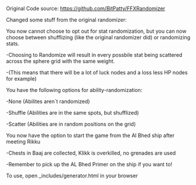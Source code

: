 Original Code source: https://github.com/BitPatty/FFXRandomizer

Changed some stuff from the original randomizer:

You now cannot choose to opt out for stat randomization, but you can now choose between shufflizing (like the original randomizer did) or randomizing stats.

  -Choosing to Randomize will result in every possbile stat being scattered across the sphere grid with the same weight.

  -(This means that there will be a lot of luck nodes and a loss less HP nodes for example)

You have the following options for ability-randomization:

  -None (Abilites aren´t randomized)

  -Shuffle (Abilities are in the same spots, but shufflized)

  -Scatter (Abilities are in random positions on the grid)

You now have the option to start the game from the Al Bhed ship after meeting Rikku

  -Chests in Baaj are collected, Klikk is overkilled, no grenades are used

  -Remember to pick up the AL Bhed Primer on the ship if you want to!


To use, open _includes/generator.html in your browser  
